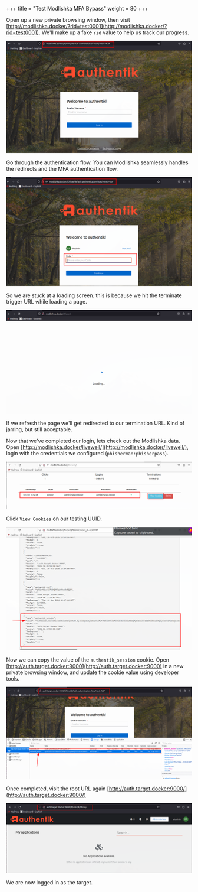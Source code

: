 +++
title = "Test Modlishka MFA Bypass"
weight = 80
+++


Open up a new private browsing window, then visit [http://modlishka.docker/?rid=test0001](http://modlishka.docker/?rid=test0001). We'll make up a fake `rid` value to help us track our progress.

![Modlishka MFA Login](/static/how-to-phishing/modlishka-mfa-landing.png)

Go through the authentication flow. You can Modlishka seamlessly handles the redirects and the MFA authentication flow.

![Modlishka MFA Prompt](/static/how-to-phishing/modlishka-auth-mfa-prompt.png)

So we are stuck at a loading screen. this is because we hit the terminate trigger URL while loading a page. 

![Modlishka Authentication Loading](/static/how-to-phishing/modlishka-auth-success-loader.png)

If we refresh the page we'll get redirected to our termination URL. Kind of jarring, but still acceptable.

Now that we've completed our login, lets check out the Modlishka data. Open [http://modlishka.docker/livewell/](http://modlishka.docker/livewell/), login with the credentials we configured (`phisherman:phisherpass`).

![Modlishka Livewell](/static/how-to-phishing/modlishka-livewell.png)

Click `View Cookies` on our testing UUID.

![Modlishka Livewell Authentication Cookie](/static/how-to-phishing/modlishka-livewell-auth-cookie.png)

Now we can copy the value of the `authentik_session` cookie. Open [http://auth.target.docker:9000](http://auth.target.docker:9000) in a new private browsing window, and update the cookie value using developer tools.

![Replace Session Cookie to Current Session](/static/how-to-phishing/reuse-session-cookie.png)

Once completed, visit the root URL again [http://auth.target.docker:9000/](http://auth.target.docker:9000/)

![Phished Admin Session](/static/how-to-phishing/phished-admin-session.png)

We are now logged in as the target.